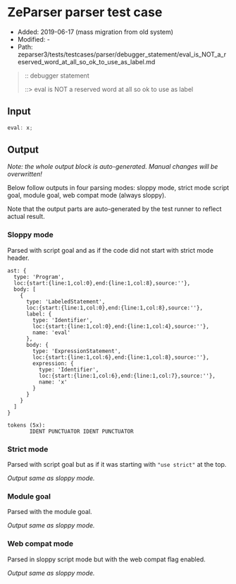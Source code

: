 # ZeParser parser test case

- Added: 2019-06-17 (mass migration from old system)
- Modified: -
- Path: zeparser3/tests/testcases/parser/debugger_statement/eval_is_NOT_a_reserved_word_at_all_so_ok_to_use_as_label.md

> :: debugger statement
>
> ::> eval is NOT a reserved word at all so ok to use as label

## Input

`````js
eval: x;
`````

## Output

_Note: the whole output block is auto-generated. Manual changes will be overwritten!_

Below follow outputs in four parsing modes: sloppy mode, strict mode script goal, module goal, web compat mode (always sloppy).

Note that the output parts are auto-generated by the test runner to reflect actual result.

### Sloppy mode

Parsed with script goal and as if the code did not start with strict mode header.

`````
ast: {
  type: 'Program',
  loc:{start:{line:1,col:0},end:{line:1,col:8},source:''},
  body: [
    {
      type: 'LabeledStatement',
      loc:{start:{line:1,col:0},end:{line:1,col:8},source:''},
      label: {
        type: 'Identifier',
        loc:{start:{line:1,col:0},end:{line:1,col:4},source:''},
        name: 'eval'
      },
      body: {
        type: 'ExpressionStatement',
        loc:{start:{line:1,col:6},end:{line:1,col:8},source:''},
        expression: {
          type: 'Identifier',
          loc:{start:{line:1,col:6},end:{line:1,col:7},source:''},
          name: 'x'
        }
      }
    }
  ]
}

tokens (5x):
       IDENT PUNCTUATOR IDENT PUNCTUATOR
`````

### Strict mode

Parsed with script goal but as if it was starting with `"use strict"` at the top.

_Output same as sloppy mode._

### Module goal

Parsed with the module goal.

_Output same as sloppy mode._

### Web compat mode

Parsed in sloppy script mode but with the web compat flag enabled.

_Output same as sloppy mode._
